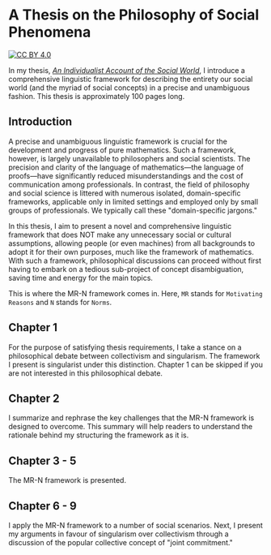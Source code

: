 # A Thesis on the Philosophy of Social Phenomena

[![CC BY 4.0][cc-by-shield]][cc-by]

[cc-by]: http://creativecommons.org/licenses/by/4.0/
[cc-by-image]: https://i.creativecommons.org/l/by/4.0/88x31.png
[cc-by-shield]: https://img.shields.io/badge/License-CC%20BY%204.0-lightgrey.svg

In my thesis, [*An Individualist Account of the Social World*](https://github.com/Weidsn/An-Individualist-Account-of-the-Social-World/blob/main/An%20Individualist%20Account%20of%20the%20Social%20World.pdf), I introduce a comprehensive linguistic framework for describing the entirety our social world (and the myriad of social concepts) in a precise and unambiguous fashion. This thesis is approximately 100 pages long. 

## Introduction

A precise and unambiguous linguistic framework is crucial for the development and progress of pure mathematics. Such a framework, however, is largely unavailable to philosophers and social scientists. The precision and clarity of the language of mathematics—the language of proofs—have significantly reduced misunderstandings and the cost of communication among professionals. In contrast, the field of philosophy and social science is littered with numerous isolated, domain-specific frameworks, applicable only in limited settings and employed only by small groups of professionals. We typically call these "domain-specific jargons." 

In this thesis, I aim to present a novel and comprehensive linguistic framework that does NOT make any unnecessary social or cultural assumptions, allowing people (or even machines) from all backgrounds to adopt it for their own purposes, much like the framework of mathematics. With such a framework, philosophical discussions can proceed without first having to embark on a tedious sub-project of concept disambiguation, saving time and energy for the main topics. 

This is where the MR-N framework comes in. Here, ```MR``` stands for ```Motivating Reasons``` and ```N``` stands for ```Norms```.

## Chapter 1
For the purpose of satisfying thesis requirements, I take a stance on a philosophical debate between collectivism and singularism. The framework I present is singularist under this distinction. Chapter 1 can be skipped if you are not interested in this philosophical debate. 

## Chapter 2
I summarize and rephrase the key challenges that the MR-N framework is designed to overcome. This summary will help readers to understand the rationale behind my structuring the framework as it is.

## Chapter 3 - 5
The MR-N framework is presented.

## Chapter 6 - 9
I apply the MR-N framework to a number of social scenarios. Next, I present my arguments in favour of singularism over collectivism through a discussion of the popular collective concept of "joint commitment." 
